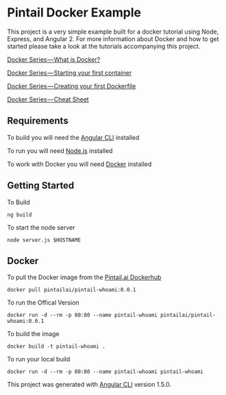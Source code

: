# Pintail Docker Example

This project is a very simple example built for a docker tutorial using Node, Express, and Angular 2.  For more information about Docker and how to get started please take a look at the tutorials accompanying this project.

[Docker Series — What is Docker?](https://medium.com/pintail-labs/docker-series-what-is-docker-9eddca88f434)

[Docker Series — Starting your first container](https://medium.com/pintail-labs/docker-series-starting-your-first-container-92dfd1dc859)

[Docker Series — Creating your first Dockerfile](https://medium.com/pintail-labs/docker-series-creating-your-first-dockerfile-573bfea4991)

[Docker Series — Cheat Sheet](https://medium.com/pintail-labs/docker-series-cheat-sheet-e1841961c61)


## Requirements

 To build you will need the [Angular CLI](https://cli.angular.io/) installed

 To run you will need [Node.js](https://nodejs.org/en/) installed

 To work with Docker you will need [Docker](https://docs.docker.com/engine/installation/) installed

## Getting Started

To Build

`ng build`

To start the node server

`node server.js $HOSTNAME`

## Docker

To pull the Docker image from the [Pintail.ai Dockerhub](https://hub.docker.com/r/pintailai/pintail-whoami/)

`docker pull pintailai/pintail-whoami:0.0.1`

To run the Offical Version

`docker run -d --rm -p 80:80 --name pintail-whoami pintailai/pintail-whoami:0.0.1`

To build the image

`docker build -t pintail-whoami .`

To run your local build

`docker run -d --rm -p 80:80 --name pintail-whoami pintail-whoami`


This project was generated with [Angular CLI](https://github.com/angular/angular-cli) version 1.5.0.